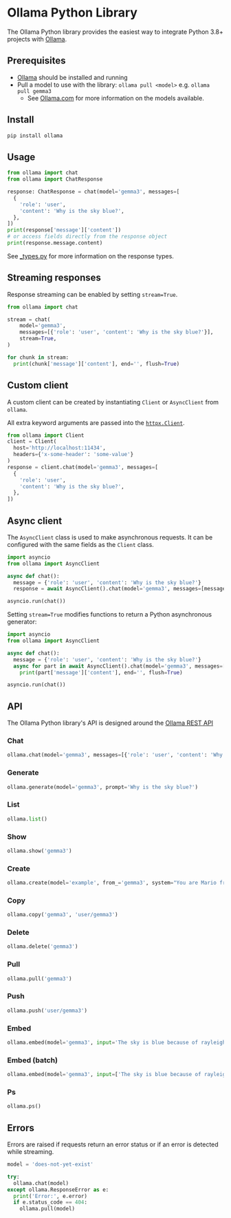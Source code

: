 # Ollama Python Library

The Ollama Python library provides the easiest way to integrate Python 3.8+ projects with [Ollama](https://github.com/ollama/ollama).

## Prerequisites

- [Ollama](https://ollama.com/download) should be installed and running
- Pull a model to use with the library: `ollama pull <model>` e.g. `ollama pull gemma3`
  - See [Ollama.com](https://ollama.com/search) for more information on the models available.

## Install

```sh
pip install ollama
```

## Usage

```python
from ollama import chat
from ollama import ChatResponse

response: ChatResponse = chat(model='gemma3', messages=[
  {
    'role': 'user',
    'content': 'Why is the sky blue?',
  },
])
print(response['message']['content'])
# or access fields directly from the response object
print(response.message.content)
```

See [_types.py](ollama/_types.py) for more information on the response types.

## Streaming responses

Response streaming can be enabled by setting `stream=True`.

```python
from ollama import chat

stream = chat(
    model='gemma3',
    messages=[{'role': 'user', 'content': 'Why is the sky blue?'}],
    stream=True,
)

for chunk in stream:
  print(chunk['message']['content'], end='', flush=True)
```

## Custom client
A custom client can be created by instantiating `Client` or `AsyncClient` from `ollama`.

All extra keyword arguments are passed into the [`httpx.Client`](https://www.python-httpx.org/api/#client).

```python
from ollama import Client
client = Client(
  host='http://localhost:11434',
  headers={'x-some-header': 'some-value'}
)
response = client.chat(model='gemma3', messages=[
  {
    'role': 'user',
    'content': 'Why is the sky blue?',
  },
])
```

## Async client

The `AsyncClient` class is used to make asynchronous requests. It can be configured with the same fields as the `Client` class.

```python
import asyncio
from ollama import AsyncClient

async def chat():
  message = {'role': 'user', 'content': 'Why is the sky blue?'}
  response = await AsyncClient().chat(model='gemma3', messages=[message])

asyncio.run(chat())
```

Setting `stream=True` modifies functions to return a Python asynchronous generator:

```python
import asyncio
from ollama import AsyncClient

async def chat():
  message = {'role': 'user', 'content': 'Why is the sky blue?'}
  async for part in await AsyncClient().chat(model='gemma3', messages=[message], stream=True):
    print(part['message']['content'], end='', flush=True)

asyncio.run(chat())
```

## API

The Ollama Python library's API is designed around the [Ollama REST API](https://github.com/ollama/ollama/blob/main/docs/api.md)

### Chat

```python
ollama.chat(model='gemma3', messages=[{'role': 'user', 'content': 'Why is the sky blue?'}])
```

### Generate

```python
ollama.generate(model='gemma3', prompt='Why is the sky blue?')
```

### List

```python
ollama.list()
```

### Show

```python
ollama.show('gemma3')
```

### Create

```python
ollama.create(model='example', from_='gemma3', system="You are Mario from Super Mario Bros.")
```

### Copy

```python
ollama.copy('gemma3', 'user/gemma3')
```

### Delete

```python
ollama.delete('gemma3')
```

### Pull

```python
ollama.pull('gemma3')
```

### Push

```python
ollama.push('user/gemma3')
```

### Embed

```python
ollama.embed(model='gemma3', input='The sky is blue because of rayleigh scattering')
```

### Embed (batch)

```python
ollama.embed(model='gemma3', input=['The sky is blue because of rayleigh scattering', 'Grass is green because of chlorophyll'])
```

### Ps

```python
ollama.ps()
```


## Errors

Errors are raised if requests return an error status or if an error is detected while streaming.

```python
model = 'does-not-yet-exist'

try:
  ollama.chat(model)
except ollama.ResponseError as e:
  print('Error:', e.error)
  if e.status_code == 404:
    ollama.pull(model)
```
